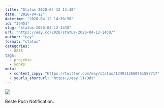 ```yaml
---
title: "Status 2020-04-12 14:30"
date: "2020-04-12"
datetime: "2020-04-12 14:30:58"
id: "36451"
slug: "status-2020-04-12-1430"
url: "https://eay.cc/2020/status-2020-04-12-1430/"
author: "eay"
format: "status"
categories:
  - 0815
tags:
  - projekte
  - yonks
meta:
  - content_copy: "https://twitter.com/eay/status/1249312660761587717"
  - yourls_shorturl: "https://eay.li/3dt"
---
```


![](https://eay.cc/uploads/2020/yonks-rating-notification.png)

Beste Push Notification.
